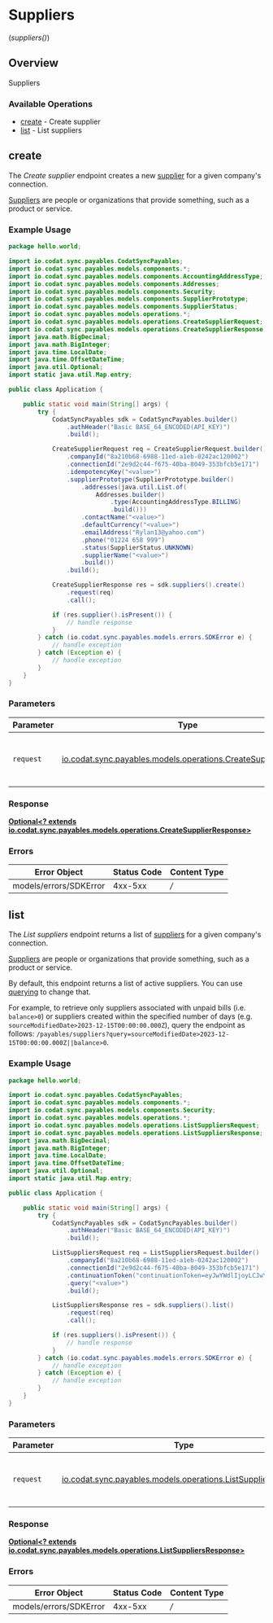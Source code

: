 # Suppliers
(*suppliers()*)

## Overview

Suppliers

### Available Operations

* [create](#create) - Create supplier
* [list](#list) - List suppliers

## create

The *Create supplier* endpoint creates a new [supplier](https://docs.codat.io/sync-for-payables-api#/schemas/Supplier) for a given company's connection.

[Suppliers](https://docs.codat.io/sync-for-payables-api#/schemas/Supplier) are people or organizations that provide something, such as a product or service.


### Example Usage

```java
package hello.world;

import io.codat.sync.payables.CodatSyncPayables;
import io.codat.sync.payables.models.components.*;
import io.codat.sync.payables.models.components.AccountingAddressType;
import io.codat.sync.payables.models.components.Addresses;
import io.codat.sync.payables.models.components.Security;
import io.codat.sync.payables.models.components.SupplierPrototype;
import io.codat.sync.payables.models.components.SupplierStatus;
import io.codat.sync.payables.models.operations.*;
import io.codat.sync.payables.models.operations.CreateSupplierRequest;
import io.codat.sync.payables.models.operations.CreateSupplierResponse;
import java.math.BigDecimal;
import java.math.BigInteger;
import java.time.LocalDate;
import java.time.OffsetDateTime;
import java.util.Optional;
import static java.util.Map.entry;

public class Application {

    public static void main(String[] args) {
        try {
            CodatSyncPayables sdk = CodatSyncPayables.builder()
                .authHeader("Basic BASE_64_ENCODED(API_KEY)")
                .build();

            CreateSupplierRequest req = CreateSupplierRequest.builder()
                .companyId("8a210b68-6988-11ed-a1eb-0242ac120002")
                .connectionId("2e9d2c44-f675-40ba-8049-353bfcb5e171")
                .idempotencyKey("<value>")
                .supplierPrototype(SupplierPrototype.builder()
                    .addresses(java.util.List.of(
                        Addresses.builder()
                            .type(AccountingAddressType.BILLING)
                            .build()))
                    .contactName("<value>")
                    .defaultCurrency("<value>")
                    .emailAddress("Rylan13@yahoo.com")
                    .phone("01224 658 999")
                    .status(SupplierStatus.UNKNOWN)
                    .supplierName("<value>")
                    .build())
                .build();

            CreateSupplierResponse res = sdk.suppliers().create()
                .request(req)
                .call();

            if (res.supplier().isPresent()) {
                // handle response
            }
        } catch (io.codat.sync.payables.models.errors.SDKError e) {
            // handle exception
        } catch (Exception e) {
            // handle exception
        }
    }
}
```

### Parameters

| Parameter                                                                                                          | Type                                                                                                               | Required                                                                                                           | Description                                                                                                        |
| ------------------------------------------------------------------------------------------------------------------ | ------------------------------------------------------------------------------------------------------------------ | ------------------------------------------------------------------------------------------------------------------ | ------------------------------------------------------------------------------------------------------------------ |
| `request`                                                                                                          | [io.codat.sync.payables.models.operations.CreateSupplierRequest](../../models/operations/CreateSupplierRequest.md) | :heavy_check_mark:                                                                                                 | The request object to use for the request.                                                                         |


### Response

**[Optional<? extends io.codat.sync.payables.models.operations.CreateSupplierResponse>](../../models/operations/CreateSupplierResponse.md)**
### Errors

| Error Object           | Status Code            | Content Type           |
| ---------------------- | ---------------------- | ---------------------- |
| models/errors/SDKError | 4xx-5xx                | */*                    |

## list

The *List suppliers* endpoint returns a list of [suppliers](https://docs.codat.io/sync-for-payables-api#/schemas/Supplier) for a given company's connection.

[Suppliers](https://docs.codat.io/sync-for-payables-api#/schemas/Supplier) are people or organizations that provide something, such as a product or service.

By default, this endpoint returns a list of active suppliers. You can use [querying](https://docs.codat.io/using-the-api/querying) to change that. 

For example, to retrieve only suppliers associated with unpaid bills (i.e. `balance>0`) or suppliers created within the specified number of days (e.g. `sourceModifiedDate>2023-12-15T00:00:00.000Z`), query the endpoint as follows: `/payables/suppliers?query=sourceModifiedDate>2023-12-15T00:00:00.000Z||balance>0`.

### Example Usage

```java
package hello.world;

import io.codat.sync.payables.CodatSyncPayables;
import io.codat.sync.payables.models.components.*;
import io.codat.sync.payables.models.components.Security;
import io.codat.sync.payables.models.operations.*;
import io.codat.sync.payables.models.operations.ListSuppliersRequest;
import io.codat.sync.payables.models.operations.ListSuppliersResponse;
import java.math.BigDecimal;
import java.math.BigInteger;
import java.time.LocalDate;
import java.time.OffsetDateTime;
import java.util.Optional;
import static java.util.Map.entry;

public class Application {

    public static void main(String[] args) {
        try {
            CodatSyncPayables sdk = CodatSyncPayables.builder()
                .authHeader("Basic BASE_64_ENCODED(API_KEY)")
                .build();

            ListSuppliersRequest req = ListSuppliersRequest.builder()
                .companyId("8a210b68-6988-11ed-a1eb-0242ac120002")
                .connectionId("2e9d2c44-f675-40ba-8049-353bfcb5e171")
                .continuationToken("continuationToken=eyJwYWdlIjoyLCJwYWdlU2l6ZSI6MTAwLCJwYWdlQ291bnQiOjExfQ==")
                .query("<value>")
                .build();

            ListSuppliersResponse res = sdk.suppliers().list()
                .request(req)
                .call();

            if (res.suppliers().isPresent()) {
                // handle response
            }
        } catch (io.codat.sync.payables.models.errors.SDKError e) {
            // handle exception
        } catch (Exception e) {
            // handle exception
        }
    }
}
```

### Parameters

| Parameter                                                                                                        | Type                                                                                                             | Required                                                                                                         | Description                                                                                                      |
| ---------------------------------------------------------------------------------------------------------------- | ---------------------------------------------------------------------------------------------------------------- | ---------------------------------------------------------------------------------------------------------------- | ---------------------------------------------------------------------------------------------------------------- |
| `request`                                                                                                        | [io.codat.sync.payables.models.operations.ListSuppliersRequest](../../models/operations/ListSuppliersRequest.md) | :heavy_check_mark:                                                                                               | The request object to use for the request.                                                                       |


### Response

**[Optional<? extends io.codat.sync.payables.models.operations.ListSuppliersResponse>](../../models/operations/ListSuppliersResponse.md)**
### Errors

| Error Object           | Status Code            | Content Type           |
| ---------------------- | ---------------------- | ---------------------- |
| models/errors/SDKError | 4xx-5xx                | */*                    |
